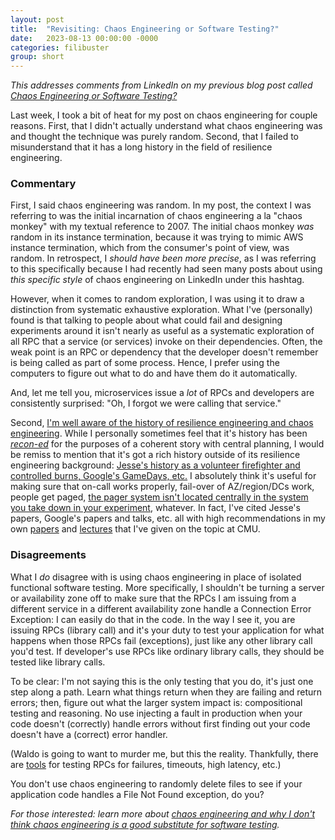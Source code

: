 ```yaml
---
layout: post
title:  "Revisiting: Chaos Engineering or Software Testing?"
date:   2023-08-13 00:00:00 -0000
categories: filibuster
group: short
---
```


_This addresses comments from LinkedIn on my previous blog post called [Chaos Engineering or Software Testing?](https://christophermeiklejohn.com/filibuster/2023/08/10/chaos-engineering.html)_

Last week, I took a bit of heat for my post on chaos engineering for couple reasons. First, that I didn't actually understand what chaos engineering was and thought the technique was purely random. Second, that I failed to misunderstand that it has a long history in the field of resilience engineering.

### Commentary

First, I said chaos engineering was random.  In my post, the context I was referring to was the initial incarnation of chaos engineering a la "chaos monkey" with my textual reference to 2007. The initial chaos monkey _was_ random in its instance termination, because it was trying to mimic AWS instance termination, which from the consumer's point of view, was random.  In retrospect, I *should have been more precise*, as I was referring to this specifically because I had recently had seen many posts about using _this specific style_ of chaos engineering on LinkedIn under this hashtag.

However, when it comes to random exploration, I was using it to draw a distinction from systematic exhaustive exploration.  What I've (personally) found is that talking to people about what could fail and designing experiments around it isn't nearly as useful as a systematic exploration of all RPC that a service (or services) invoke on their dependencies.  Often, the weak point is an RPC or dependency that the developer doesn't remember is being called as part of some process. Hence, I prefer using the computers to figure out what to do and have them do it automatically.

And, let me tell you, microservices issue a *lot* of RPCs and developers are consistently surprised: "Oh, I forgot we were calling that service."

Second, [I'm well aware of the history of resilience engineering and chaos engineering](https://christophermeiklejohn.com/filibuster/2022/03/17/what-is-chaos-engineering.html).  While I personally sometimes feel that it's history has been [_recon-ed_](https://en.wikipedia.org/wiki/Retroactive_continuity) for the purposes of a coherent story with central planning, I would be remiss to mention that it's got a rich history outside of  its resilience engineering background: [Jesse's history as a volunteer firefighter and controlled burns, Google's GameDays, etc.](https://dl.acm.org/doi/abs/10.1145/2367376.2371297) I absolutely think it's useful for making sure that on-call works properly, fail-over of AZ/region/DCs work, people get paged, [the pager system isn't located centrally in the system you take down in your experiment](https://www.oreilly.com/library/view/chaos-engineering/9781492043850/), whatever. In fact, I've cited Jesse's papers, Google's papers and talks, etc. all with high recommendations in my own [papers](https://dl.acm.org/doi/abs/10.1145/3472883.3487005) and [lectures](http://cmu-313.github.io) that I've given on the topic at CMU.

### Disagreements

What I *do* disagree with is using chaos engineering in place of isolated functional software testing. More specifically, I shouldn't be turning a server or availability zone off to make sure that the RPCs I am issuing from a different service in a different availability zone handle a Connection Error Exception: I can easily do that in the code. In the way I see it, you are issuing RPCs (library call) and it's your duty to test your application for what happens when those RPCs fail (exceptions), just like any other library call you'd test. If developer's use RPCs like ordinary library calls, they should be tested like library calls.

To be clear: I'm not saying this is the only testing that you do, it's just one step along a path. Learn what things return when they are failing and return errors; then, figure out what the larger system impact is: compositional testing and reasoning. No use injecting a fault in production when your code doesn't (correctly) handle errors without first finding out your code doesn't have a (correct) error handler.

(Waldo is going to want to murder me, but this the reality. Thankfully, there are [tools](http://filibuster.cloud) for testing RPCs for failures, timeouts, high latency, etc.)

You don't use chaos engineering to randomly delete files to see if your application code handles a File Not Found exception, do you?

_For those interested: learn more about [chaos engineering and why I don't think chaos engineering is a good substitute for software testing](https://christophermeiklejohn.com/filibuster/2022/03/17/what-is-chaos-engineering.html)._
